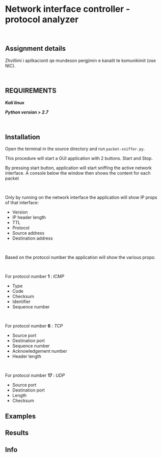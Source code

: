 # Network interface controller - protocol analyzer

</br>

## Assignment details

Zhvillimi i aplikacionit qe mundeson pergjimin e kanalit te komunikimit (ose NIC).

</br>

## REQUIREMENTS

***Kali linux***

***Python version > 2.7***

</br>

## Installation

Open the terminal in the source directory and run `packet-sniffer.py`.

This procedure will start a GUI application with 2 buttons. Start and Stop.

By pressing start button, application will start sniffing the active network interface.
A console below the window then shows the content for each packet

</br>

Only by running on the network interface the application will show IP props of that interface:

- Version
- IP header length
- TTL
- Protocol
- Source address
- Destination address

</br>

Based on the protocol number the application will show the various props:

</br>

For protocol number **1** : *ICMP*

- Type
- Code
- Checksum
- Identifier
- Sequence number

</br>

For protocol number **6** : *TCP*

- Source port
- Destination port 
- Sequence number
- Acknowledgement number
- Header length

</br>

For protocol number **17** : *UDP*

- Source port
- Destination port
- Length
- Checksum

## Examples

## Results

## Info
